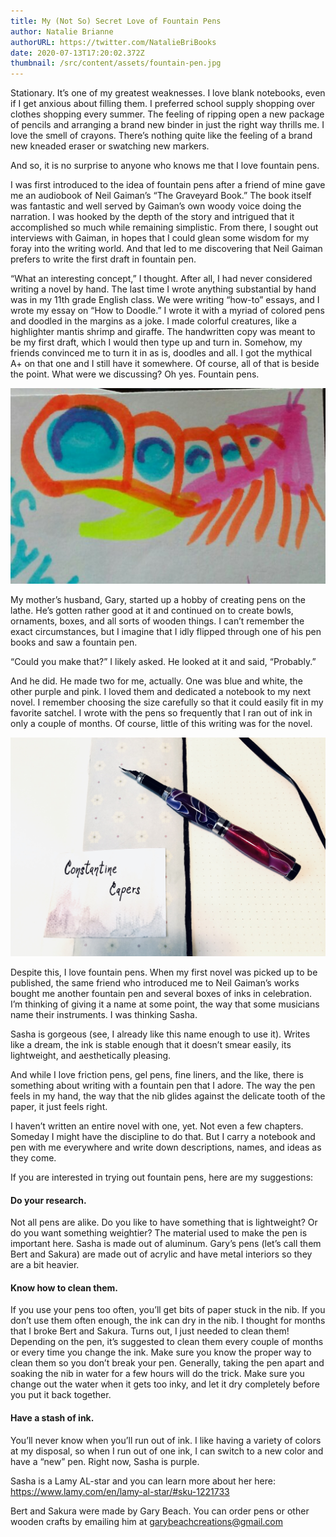 ```yaml
---
title: My (Not So) Secret Love of Fountain Pens
author: Natalie Brianne
authorURL: https://twitter.com/NatalieBriBooks
date: 2020-07-13T17:20:02.372Z
thumbnail: /src/content/assets/fountain-pen.jpg
---
```

Stationary. It’s one of my greatest weaknesses. I love blank notebooks, even if I get anxious about filling them. I preferred school supply shopping over clothes shopping every summer. The feeling of ripping open a new package of pencils and arranging a brand new binder in just the right way thrills me. I love the smell of crayons. There’s nothing quite like the feeling of a brand new kneaded eraser or swatching new markers.

And so, it is no surprise to anyone who knows me that I love fountain pens.

I was first introduced to the idea of fountain pens after a friend of mine gave me an audiobook of Neil Gaiman’s “The Graveyard Book.” The book itself was fantastic and well served by Gaiman’s own woody voice doing the narration. I was hooked by the depth of the story and intrigued that it accomplished so much while remaining simplistic. From there, I sought out interviews with Gaiman, in hopes that I could glean some wisdom for my foray into the writing world. And that led to me discovering that Neil Gaiman prefers to write the first draft in fountain pen.

“What an interesting concept,” I thought. After all, I had never considered writing a novel by hand. The last time I wrote anything substantial by hand was in my 11th grade English class. We were writing “how-to” essays, and I wrote my essay on “How to Doodle.” I wrote it with a myriad of colored pens and doodled in the margins as a joke. I made colorful creatures, like a highlighter mantis shrimp and giraffe. The handwritten copy was meant to be my first draft, which I would then type up and turn in. Somehow, my friends convinced me to turn it in as is, doodles and all. I got the mythical A+ on that one and I still have it somewhere. Of course, all of that is beside the point. What were we discussing? Oh yes. Fountain pens.

![](/src/content/assets/2015-01-30-04.46.37.jpeg)

My mother’s husband, Gary, started up a hobby of creating pens on the lathe. He’s gotten rather good at it and continued on to create bowls, ornaments, boxes, and all sorts of wooden things. I can’t remember the exact circumstances, but I imagine that I idly flipped through one of his pen books and saw a fountain pen.

“Could you make that?” I likely asked. He looked at it and said, “Probably.”

And he did. He made two for me, actually. One was blue and white, the other purple and pink. I loved them and dedicated a notebook to my next novel. I remember choosing the size carefully so that it could easily fit in my favorite satchel. I wrote with the pens so frequently that I ran out of ink in only a couple of months. Of course, little of this writing was for the novel.

![](/src/content/assets/c342048e-310e-4293-a4b1-4937befa8a8a.jpeg)

Despite this, I love fountain pens. When my first novel was picked up to be published, the same friend who introduced me to Neil Gaiman’s works bought me another fountain pen and several boxes of inks in celebration. I’m thinking of giving it a name at some point, the way that some musicians name their instruments. I was thinking Sasha.

Sasha is gorgeous (see, I already like this name enough to use it). Writes like a dream, the ink is stable enough that it doesn’t smear easily, its lightweight, and aesthetically pleasing.

And while I love friction pens, gel pens, fine liners, and the like, there is something about writing with a fountain pen that I adore. The way the pen feels in my hand, the way that the nib glides against the delicate tooth of the paper, it just feels right.

I haven’t written an entire novel with one, yet. Not even a few chapters. Someday I might have the discipline to do that. But I carry a notebook and pen with me everywhere and write down descriptions, names, and ideas as they come.

If you are interested in trying out fountain pens, here are my suggestions:

#### Do your research.

Not all pens are alike. Do you like to have something that is lightweight? Or do you want something weightier? The material used to make the pen is important here. Sasha is made out of aluminum. Gary’s pens (let’s call them Bert and Sakura) are made out of acrylic and have metal interiors so they are a bit heavier.

#### Know how to clean them.

If you use your pens too often, you’ll get bits of paper stuck in the nib. If you don’t use them often enough, the ink can dry in the nib. I thought for months that I broke Bert and Sakura. Turns out, I just needed to clean them! Depending on the pen, it’s suggested to clean them every couple of months or every time you change the ink. Make sure you know the proper way to clean them so you don’t break your pen. Generally, taking the pen apart and soaking the nib in water for a few hours will do the trick. Make sure you change out the water when it gets too inky, and let it dry completely before you put it back together.

#### Have a stash of ink.

You’ll never know when you’ll run out of ink. I like having a variety of colors at my disposal, so when I run out of one ink, I can switch to a new color and have a “new” pen. Right now, Sasha is purple.

Sasha is a Lamy AL-star and you can learn more about her here: <https://www.lamy.com/en/lamy-al-star/#sku-1221733>

Bert and Sakura were made by Gary Beach. You can order pens or other wooden crafts by emailing him at garybeachcreations@gmail.com